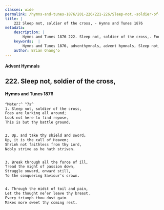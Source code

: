 ```yaml
---
classes: wide
permalink: /hymns-and-tunes-1876/201-226/221-226/Sleep-not,-soldier-of-the-cross,/
title: |
    222 Sleep not, soldier of the cross, - Hymns and Tunes 1876
metadata:
    description: |
        Hymns and Tunes 1876 222. Sleep not, soldier of the cross,. Foes are lurking all around; Look not here to find repose, This is but thy battle ground. 
    keywords:  |
        Hymns and Tunes 1876, adventhymnals, advent hymnals, Sleep not, soldier of the cross,, Foes are lurking all around;, 
    author: Brian Onang'o
---
```


#### Advent Hymnals
## 222. Sleep not, soldier of the cross,
####  Hymns and Tunes 1876

```txt
^Meter:^ ^7s^
1. Sleep not, soldier of the cross,
Foes are lurking all around;
Look not here to find repose,
This is but thy battle ground.


2. Up, and take thy shield and sword;
Up, it is the call of Heaven;
Shrink not faithless from thy Lord,
Nobly strive as he hath striven.


3. Break through all the force of ill,
Tread the might of passion down,
Struggle onward, onward still,
To the conquering Saviour’s crown.


4. Through the midst of toil and pain,
Let the thought ne’er leave thy breast,
Every triumph thou dost gain
Makes more sweet thy coming rest.
```